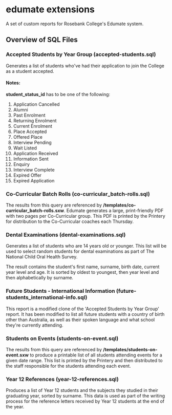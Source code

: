 # edumate extensions
A set of custom reports for Rosebank College's Edumate system.

## Overview of SQL Files

### Accepted Students by Year Group (accepted-students.sql)
Generates a list of students who've had their application to join the College as a student accepted.

#### Notes:

**student_status_id** has to be one of the following:

1. Application Cancelled
2. Alumni
3. Past Enrolment
4. Returning Enrolment
5. Current Enrolment
6. Place Accepted
7. Offered Place
8. Interview Pending
9. Wait Listed
10. Application Received
11. Information Sent
12. Enquiry
13. Interview Complete
14. Expired Offer
15. Expired Application

### Co-Curricular Batch Rolls (co-curricular_batch-rolls.sql)
The results from this query are referenced by **/templates/co-curricular_batch-rolls.sxw**. Edumate generates a large, print-friendly PDF with two pages per Co-Curricular group. This PDF is printed by the Printery for distribution to the Co-Curricular coaches each Thursday.

### Dental Examinations (dental-examinations.sql)
Generates a list of students who are 14 years old or younger. This list will be used to select random students for dental examinations as part of The National Child Oral Health Survey.

The result contains the student's first name, surname, birth date, current year level and age. It is sorted by oldest to youngest, then year level and then alphabetically by surname.

### Future Students - International Information (future-students_international-info.sql)
This report is a modified clone of the 'Accepted Students by Year Group' report. It has been modified to list all future students with a country of birth other than Australia, as well as their spoken language and what school they're currently attending.

### Students on Events (students-on-event.sql)
The results from this query are referenced by **/templates/students-on-event.sxw** to produce a printable list of all students attending events for a given date range. This list is printed by the Printery and then distributed to the staff responsible for the students attending each event.

### Year 12 References (year-12-references.sql)
Produces a list of Year 12 students and the subjects they studied in their graduating year, sorted by surname. This data is used as part of the writing process for the reference letters received by Year 12 students at the end of the year.
